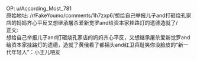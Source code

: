 
OP: u/According_Most_781  
原始地址: /r/FakeYoumo/comments/1h7zxp6/想给自己举报儿子and打砸烧孔家店的妈妈齐心平反又想继承屠杀爱新觉罗and给资本家挂路灯的遗德造就了/  
正文:  
想给自己举报儿子and打砸烧孔家店的妈妈齐心平反，又想继承屠杀爱新觉罗and给资本家挂路灯的遗德，造就了黄俄看了都摇头and红卫兵耻笑你没脸皮的“新一代年轻人”：小王儿吧友  

